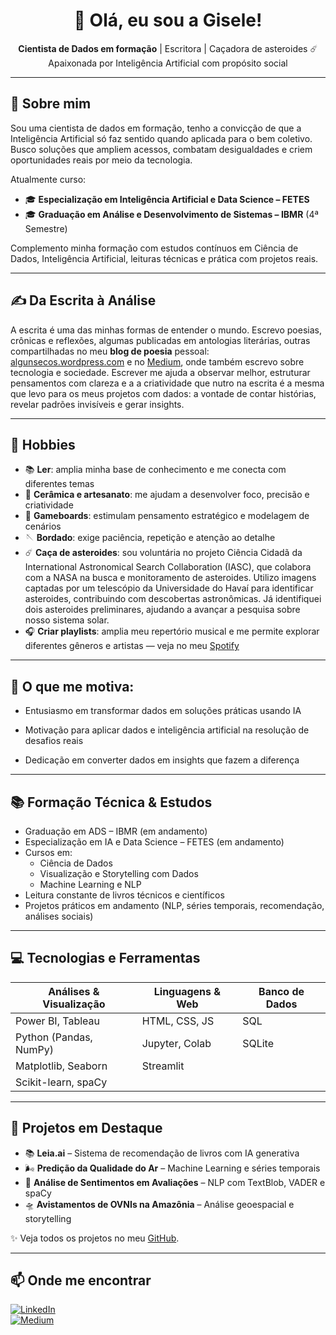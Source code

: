 <h1 align="center">👋 Olá, eu sou a Gisele!</h1>

<p align="center">
  <strong>Cientista de Dados em formação</strong> | Escritora | Caçadora de asteroides ☄️<br/>
  Apaixonada por Inteligência Artificial com propósito social
</p>

---

## 🧠 Sobre mim

Sou uma cientista de dados em formação, tenho a convicção de que a Inteligência Artificial só faz sentido quando aplicada para o bem coletivo. Busco soluções que ampliem acessos, combatam desigualdades e criem oportunidades reais por meio da tecnologia.

Atualmente curso:
- 🎓 **Especialização em Inteligência Artificial e Data Science – FETES**
- 🎓 **Graduação em Análise e Desenvolvimento de Sistemas – IBMR** (4ª Semestre)

Complemento minha formação com estudos contínuos em Ciência de Dados, Inteligência Artificial, leituras técnicas e prática com projetos reais.

---

## ✍️ Da Escrita à Análise

A escrita é uma das minhas formas de entender o mundo. Escrevo poesias, crônicas e reflexões, algumas publicadas em antologias literárias, outras compartilhadas no meu **blog de poesia** pessoal: [algunsecos.wordpress.com](https://algunsecos.wordpress.com/) e no [Medium](https://medium.com/@giselemeliobr), onde também escrevo sobre tecnologia e sociedade. Escrever me ajuda a observar melhor, estruturar pensamentos com clareza e a a criatividade que nutro na escrita é a mesma que levo para os meus projetos com dados: a vontade de contar histórias, revelar padrões invisíveis e gerar insights.  


---

## 🎨 Hobbies

- 📚 **Ler**: amplia minha base de conhecimento e me conecta com diferentes temas
- 🎨 **Cerâmica e artesanato**: me ajudam a desenvolver foco, precisão e criatividade  
- 🎲 **Gameboards**: estimulam pensamento estratégico e modelagem de cenários  
- 🪡 **Bordado**: exige paciência, repetição e atenção ao detalhe
- ☄️ **Caça de asteroides**: sou voluntária no projeto Ciência Cidadã da International Astronomical Search Collaboration (IASC), que colabora com a NASA na busca e monitoramento de asteroides. Utilizo imagens captadas por um telescópio da Universidade do Havaí para identificar asteroides, contribuindo com descobertas astronômicas. Já identifiquei dois asteroides preliminares, ajudando a avançar a pesquisa sobre nosso sistema solar.
- 🎧 **Criar playlists**: amplia meu repertório musical e me permite explorar diferentes gêneros e artistas — veja no meu [Spotify](https://open.spotify.com/user/08omttnswuf2g10zs99a4hekg)

---

## 🌟 O que me motiva:

- Entusiasmo em transformar dados em soluções práticas usando IA

- Motivação para aplicar dados e inteligência artificial na resolução de desafios reais

- Dedicação em converter dados em insights que fazem a diferença

---

## 📚 Formação Técnica & Estudos

- Graduação em ADS – IBMR (em andamento)  
- Especialização em IA e Data Science – FETES (em andamento) 
- Cursos em:
  - Ciência de Dados
  - Visualização e Storytelling com Dados
  - Machine Learning e NLP
- Leitura constante de livros técnicos e científicos
- Projetos práticos em andamento (NLP, séries temporais, recomendação, análises sociais)

---

## 💻 Tecnologias e Ferramentas

| Análises & Visualização | Linguagens & Web | Banco de Dados |
|-------------------------|------------------|----------------|
| Power BI, Tableau       | HTML, CSS, JS     | SQL            |
| Python (Pandas, NumPy)  | Jupyter, Colab    | SQLite         |
| Matplotlib, Seaborn     | Streamlit         |                |
| Scikit-learn, spaCy     |                   |                |

---

## 🚀 Projetos em Destaque

- 📚 **Leia.ai** – Sistema de recomendação de livros com IA generativa  
- 🌬️ **Predição da Qualidade do Ar** – Machine Learning e séries temporais  
- 💬 **Análise de Sentimentos em Avaliações** – NLP com TextBlob, VADER e spaCy  
- 🛸 **Avistamentos de OVNIs na Amazônia** – Análise geoespacial e storytelling  

✨ Veja todos os projetos no meu [GitHub](https://github.com/giseleoliver9).

---

## 📫 Onde me encontrar

[![LinkedIn](https://img.shields.io/badge/-LinkedIn-0A66C2?style=flat&logo=linkedin)](www.linkedin.com/in/gisele-o-5b65a810a)  
[![Medium](https://img.shields.io/badge/-Medium-black?style=flat&logo=medium)](https://medium.com/@giselemeliobr)  

